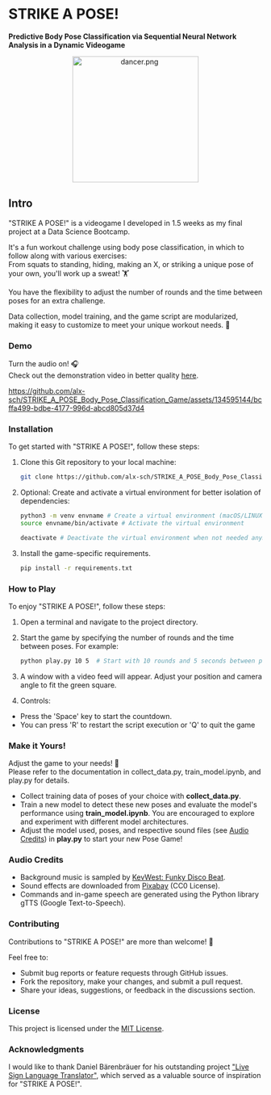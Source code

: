 # STRIKE A POSE! 
**Predictive Body Pose Classification via Sequential Neural Network Analysis in a Dynamic Videogame**

<p align="center">
    <img src="https://github.com/alx-sch/STRIKE_A_POSE_Body_Pose_Classification_Game/assets/134595144/efd8d989-79a2-48e5-9f77-0006680ff04d" alt="dancer.png" style="width: 250px;" />
</p>

## Intro 
"STRIKE A POSE!" is a videogame I developed in 1.5 weeks as my final project at a Data Science Bootcamp.   

It's a fun workout challenge using body pose classification, in which to follow along with various exercises:   
From squats to standing, hiding, making an X, or striking a unique pose of your own, you'll work up a sweat! 🏋️   

You have the flexibility to adjust the number of rounds and the time between poses for an extra challenge.    

Data collection, model training, and the game script are modularized, making it easy to customize to meet your unique workout needs. 💪  

### Demo
Turn the audio on! 🎧  
Check out the demonstration video in better quality [here](https://www.loom.com/share/c715db6d054c44cab8a703be838f9201?sid=b5d8c26a-da8b-4349-9043-285fca207493).

https://github.com/alx-sch/STRIKE_A_POSE_Body_Pose_Classification_Game/assets/134595144/bcffa499-bdbe-4177-996d-abcd805d37d4

### Installation

To get started with "STRIKE A POSE!", follow these steps:

1. Clone this Git repository to your local machine:
   ```bash
   git clone https://github.com/alx-sch/STRIKE_A_POSE_Body_Pose_Classification_Game.git

2. Optional: Create and activate a virtual environment for better isolation of dependencies:
    ```bash
    python3 -m venv envname # Create a virtual environment (macOS/LINUX)
    source envname/bin/activate # Activate the virtual environment

    deactivate # Deactivate the virtual environment when not needed anymore

3. Install the game-specific requirements.
    ```bash
    pip install -r requirements.txt

### How to Play
To enjoy "STRIKE A POSE!", follow these steps:

1. Open a terminal and navigate to the project directory.

2. Start the game by specifying the number of rounds and the time between poses. For example:

   ```bash
   python play.py 10 5  # Start with 10 rounds and 5 seconds between poses

3. A window with a video feed will appear. Adjust your position and camera angle to fit the green square.
   
4. Controls:
  - Press the 'Space' key to start the countdown.
  - You can press 'R' to restart the script execution or 'Q' to quit the game

### Make it Yours!
Adjust the game to your needs! 💪     
Please refer to the documentation in collect_data.py, train_model.ipynb, and play.py for details.
- Collect training data of poses of your choice with **collect_data.py**.
- Train a new model to detect these new poses and evaluate the model's performance using **train_model.ipynb**. You are encouraged to explore and experiment with different model architectures.
- Adjust the model used, poses, and respective sound files (see [Audio Credits](#audio-credits)) in **play.py** to start your new Pose Game!

### Audio Credits
- Background music is sampled by [KevWest: Funky Disco Beat](https://www.looperman.com/loops/detail/332124/funky-disco-beat-free-123bpm-disco-drum-loop).
- Sound effects are downloaded from [Pixabay](https://pixabay.com/) (CC0 License).
- Commands and in-game speech are generated using the Python library gTTS (Google Text-to-Speech).

### Contributing
Contributions to "STRIKE A POSE!" are more than welcome! 🤗  

Feel free to:
  - Submit bug reports or feature requests through GitHub issues.
  - Fork the repository, make your changes, and submit a pull request.
  - Share your ideas, suggestions, or feedback in the discussions section.

### License
This project is licensed under the [MIT License](LICENSE).

### Acknowledgments

I would like to thank Daniel Bärenbräuer for his outstanding project ["Live Sign Language Translator"](https://github.com/d-db/SPICED_Final_Project_Live_Sign_Language_Translator__LSTM_Neural_Network),  which served as a valuable source of inspiration for "STRIKE A POSE!".
